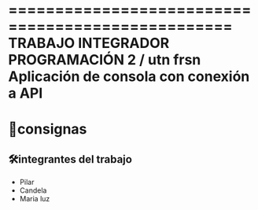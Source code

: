 ==================================================
               TRABAJO INTEGRADOR
                 PROGRAMACIÓN 2 / utn frsn
       Aplicación de consola con conexión a API
==================================================


# 🎯consignas 



## 🛠️integrantes del trabajo 
- Pilar
- Candela
- Maria luz 

